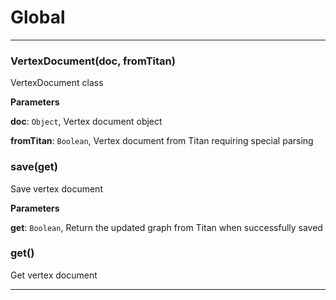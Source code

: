 # Global





* * *

### VertexDocument(doc, fromTitan) 

VertexDocument class

**Parameters**

**doc**: `Object`, Vertex document object

**fromTitan**: `Boolean`, Vertex document from Titan requiring special parsing



### save(get) 

Save vertex document

**Parameters**

**get**: `Boolean`, Return the updated graph from Titan when successfully saved



### get() 

Get vertex document




* * *










